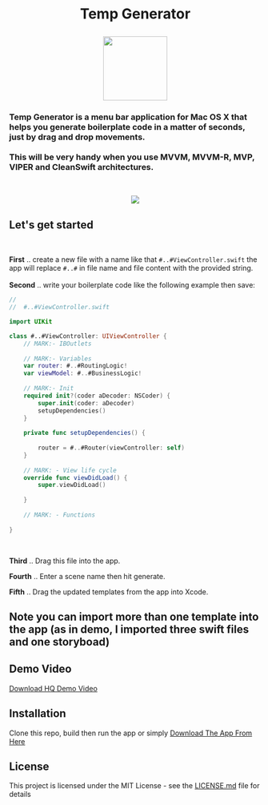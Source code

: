 <h1> <p align="center"> Temp Generator </h1>

<p align="center">
<img width="128" height="128" src="https://github.com/SoufianHossam/TempGenerator/blob/master/Template%20Generator/Supporting%20Files/Assets.xcassets/AppIcon.appiconset/1024.png?raw=true">
</p>

<h3 style=”color: gray;"> Temp Generator is a menu bar application for Mac OS X that helps you generate boilerplate code in a matter of seconds, just by drag and drop movements.
<br/>
<br/>                        
This will be very handy when you use MVVM, MVVM-R, MVP, VIPER and CleanSwift architectures. </h3> 
<br/>
<p align="center">
<img src="https://github.com/SoufianHossam/TempGenerator/blob/master/Template%20Generator/Supporting%20Files/Demo-min.gif?raw=true">
</p>

## Let's get started
<br/>

**First** .. create a new file with a name like that `#..#ViewController.swift` the app will replace `#..#` in file name and file content with the provided string.
<br/><br/>
**Second** .. write your boilerplate code like the following example then save:
```swift
//
//  #..#ViewController.swift

import UIKit

class #..#ViewController: UIViewController {
    // MARK:- IBOutlets
    
    // MARK:- Variables
    var router: #..#RoutingLogic!
    var viewModel: #..#BusinessLogic!
    
    // MARK:- Init
    required init?(coder aDecoder: NSCoder) {
        super.init(coder: aDecoder)
        setupDependencies()
    }
    
    private func setupDependencies() {
        
        router = #..#Router(viewController: self)
    }
    
    // MARK: - View life cycle
    override func viewDidLoad() {
        super.viewDidLoad()
        
    }
    
    // MARK: - Functions
    
}
```
<br/>

**Third** .. Drag this file into the app.
<br/>


**Fourth** .. Enter a scene name then hit generate.
<br/>


**Fifth** .. Drag the updated templates from the app into Xcode.

## Note you can import more than one template into the app (as in demo, I imported three swift files and one storyboad)

## Demo Video
[Download HQ Demo Video](https://github.com/SoufianHossam/TempGenerator/raw/master/Template%20Generator/Supporting%20Files/Demo.mov)
<br/>

## Installation
Clone this repo, build then run the app or simply [Download The App From Here](https://drive.google.com/uc?authuser=1&id=1zygoB93237bx8IZFXTSmQ-l1YLLruxFr&export=download)

## License

This project is licensed under the MIT License - see the [LICENSE.md](LICENSE) file for details
